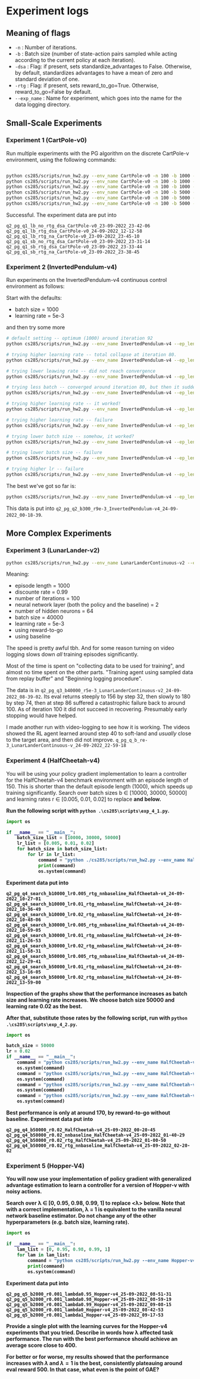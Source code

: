 # Experiment logs

## Meaning of flags

* `-n` : Number of iterations.
* `-b` : Batch size (number of state-action pairs sampled while acting according to the current policy at each iteration).
* `-dsa` : Flag: if present, sets standardize_advantages to False. Otherwise, by default, standardizes advantages to have a mean of zero and standard deviation of one.
* `-rtg` : Flag: if present, sets reward_to_go=True. Otherwise, reward_to_go=False by default.
* `--exp_name` : Name for experiment, which goes into the name for the data logging directory.

## Small-Scale Experiments

### Experiment 1 (CartPole-v0)

Run multiple experiments with the PG algorithm on the discrete CartPole-v environment, using the following commands:

```bash

python cs285/scripts/run_hw2.py --env_name CartPole-v0 -n 100 -b 1000 -dsa --exp_name q1_sb_no_rtg_dsa
python cs285/scripts/run_hw2.py --env_name CartPole-v0 -n 100 -b 1000 -rtg -dsa --exp_name q1_sb_rtg_dsa
python cs285/scripts/run_hw2.py --env_name CartPole-v0 -n 100 -b 1000 -rtg --exp_name q1_sb_rtg_na
python cs285/scripts/run_hw2.py --env_name CartPole-v0 -n 100 -b 5000 -dsa --exp_name q1_lb_no_rtg_dsa
python cs285/scripts/run_hw2.py --env_name CartPole-v0 -n 100 -b 5000 -rtg -dsa --exp_name q1_lb_rtg_dsa
python cs285/scripts/run_hw2.py --env_name CartPole-v0 -n 100 -b 5000 -rtg --exp_name q1_lb_rtg_na

```

Successful. The experiment data are put into

```
q2_pg_q1_lb_no_rtg_dsa_CartPole-v0_23-09-2022_23-42-06
q2_pg_q1_lb_rtg_dsa_CartPole-v0_24-09-2022_12-12-58
q2_pg_q1_lb_rtg_na_CartPole-v0_23-09-2022_23-45-10
q2_pg_q1_sb_no_rtg_dsa_CartPole-v0_23-09-2022_23-31-14
q2_pg_q1_sb_rtg_dsa_CartPole-v0_23-09-2022_23-33-44
q2_pg_q1_sb_rtg_na_CartPole-v0_23-09-2022_23-38-45
```

### Experiment 2 (InvertedPendulum-v4)

Run experiments on the InvertedPendulum-v4 continuous control environment as follows:

Start with the defaults:

* batch size = 1000
* learning rate = 5e-3

and then try some more

```bash
# default setting -- optimum (1000) around iteration 92
python cs285/scripts/run_hw2.py --env_name InvertedPendulum-v4 --ep_len 1000 --discount 0.9 -n 100 -l 2 -s 64 -b 1000 -lr 5e-3 -rtg --exp_name q2_b1000_r5e-3

# trying higher learning rate -- total collapse at iteration 80.
python cs285/scripts/run_hw2.py --env_name InvertedPendulum-v4 --ep_len 1000 --discount 0.9 -n 100 -l 2 -s 64 -b 1000 -lr 5e-2 -rtg --exp_name q2_b1000_r5e-2

# trying lower leawing rate -- did not reach convergence
python cs285/scripts/run_hw2.py --env_name InvertedPendulum-v4 --ep_len 1000 --discount 0.9 -n 100 -l 2 -s 64 -b 1000 -lr 5e-4 -rtg --exp_name q2_b1000_r5e-4

# trying less batch -- converged around iteration 80, but then it suddenly forgot how to play around iter 90
python cs285/scripts/run_hw2.py --env_name InvertedPendulum-v4 --ep_len 1000 --discount 0.9 -n 100 -l 2 -s 64 -b 500 -lr 5e-3 -rtg --exp_name q2_b500_r5e-3

# trying higher learning rate -- it worked!
python cs285/scripts/run_hw2.py --env_name InvertedPendulum-v4 --ep_len 1000 --discount 0.9 -n 100 -l 2 -s 64 -b 500 -lr 9e-3 -rtg --exp_name q2_b500_r9e-3

# trying higher learning rate -- failure
python cs285/scripts/run_hw2.py --env_name InvertedPendulum-v4 --ep_len 1000 --discount 0.9 -n 100 -l 2 -s 64 -b 500 -lr 5e-2 -rtg --exp_name q2_b500_r5e-2

# trying lower batch size -- somehow, it worked?
python cs285/scripts/run_hw2.py --env_name InvertedPendulum-v4 --ep_len 1000 --discount 0.9 -n 100 -l 2 -s 64 -b 300 -lr 9e-3 -rtg --exp_name q2_b300_r9e-3

# trying lower batch size -- failure
python cs285/scripts/run_hw2.py --env_name InvertedPendulum-v4 --ep_len 1000 --discount 0.9 -n 100 -l 2 -s 64 -b 100 -lr 9e-3 -rtg --exp_name q2_b100_r9e-3

# trying higher lr -- failure
python cs285/scripts/run_hw2.py --env_name InvertedPendulum-v4 --ep_len 1000 --discount 0.9 -n 100 -l 2 -s 64 -b 100 -lr 5e-2 -rtg --exp_name q2_b100_r5e-2
```

The best we've got so far is:

```bash
python cs285/scripts/run_hw2.py --env_name InvertedPendulum-v4 --ep_len 1000 --discount 0.9 -n 100 -l 2 -s 64 -b 300 -lr 9e-3 -rtg --exp_name q2_b300_r9e-3
```

This data is put into `q2_pg_q2_b300_r9e-3_InvertedPendulum-v4_24-09-2022_00-18-39`.

## More Complex Experiments

### Experiment 3 (LunarLander-v2)

```bash
python cs285/scripts/run_hw2.py --env_name LunarLanderContinuous-v2 --ep_len 1000 --discount 0.99 -n 100 -l 2 -s 64 -b 40000 -lr 5e-3 --reward_to_go --nn_baseline --exp_name q3_b40000_r5e-3
```

Meaning:

* episode length = 1000
* discounte rate = 0.99
* number of iterations = 100
* neural network layer (both the policy and the baseline) = 2
* number of hidden neurons = 64
* batch size = 40000
* learning rate = 5e-3
* using reward-to-go
* using baseline

The speed is pretty awful tbh. And for some reason turning on video logging slows down *all* training episodes significantly.

Most of the time is spent on "collecting data to be used for training", and almost no time spent on the other parts. "Training agent using sampled data from replay buffer" and "Beginning logging procedure".

The data is in `q2_pg_q3_b40000_r5e-3_LunarLanderContinuous-v2_24-09-2022_08-39-02`. Its eval returns steeply to 156 by step 32, then slowly to 180 by step 74, then at step 86 suffered a catastrophic failure back to around 100. As of iteration 100 it did not succeed in recovering. Presumably early stopping would have helped.

I made another run with video-logging to see how it is working. The videos showed the RL agent learned around step 40 to soft-land and *usually* close to the target area, and then did not improve. `q_pg_q_b_re-3_LunarLanderContinuous-v_24-09-2022_22-59-18`	

### Experiment 4 (HalfCheetah-v4)

You will be using your policy gradient implementation to learn a controller for the HalfCheetah-v4 benchmark environment with an episode length of 150. This is shorter than the default episode length (1000), which speeds up training significantly. Search over batch sizes b ∈ [10000, 30000, 50000] and learning rates r ∈ [0.005, 0.01, 0.02] to replace <b> and <r> below.

Run the following script with `python .\cs285\scripts\exp_4_1.py`.

```python
import os

if __name__ == "__main__":
    batch_size_list = [10000, 30000, 50000]
    lr_list = [0.005, 0.01, 0.02]
    for batch_size in batch_size_list:
        for lr in lr_list:
            command = "python ./cs285/scripts/run_hw2.py --env_name HalfCheetah-v4 --ep_len 150 --discount 0.95 -n 100 -l 2 -s 32 -b {batch_size} -lr {lr} -rtg --nn_baseline --exp_name q4_search_b{batch_size}_lr{lr}_rtg_nnbaseline".format(batch_size=batch_size, lr=lr)
            print(command)
            os.system(command)
```

Experiment data put into 

```
q2_pg_q4_search_b10000_lr0.005_rtg_nnbaseline_HalfCheetah-v4_24-09-2022_10-27-01
q2_pg_q4_search_b10000_lr0.01_rtg_nnbaseline_HalfCheetah-v4_24-09-2022_10-36-49
q2_pg_q4_search_b10000_lr0.02_rtg_nnbaseline_HalfCheetah-v4_24-09-2022_10-48-06
q2_pg_q4_search_b30000_lr0.005_rtg_nnbaseline_HalfCheetah-v4_24-09-2022_10-59-05
q2_pg_q4_search_b30000_lr0.01_rtg_nnbaseline_HalfCheetah-v4_24-09-2022_11-26-53
q2_pg_q4_search_b30000_lr0.02_rtg_nnbaseline_HalfCheetah-v4_24-09-2022_11-58-31
q2_pg_q4_search_b50000_lr0.005_rtg_nnbaseline_HalfCheetah-v4_24-09-2022_12-29-41
q2_pg_q4_search_b50000_lr0.01_rtg_nnbaseline_HalfCheetah-v4_24-09-2022_13-16-05
q2_pg_q4_search_b50000_lr0.02_rtg_nnbaseline_HalfCheetah-v4_24-09-2022_13-59-00
```

Inspection of the graphs show that the performance increases as batch size and learning rate increases. We choose batch size 50000 and learning rate 0.02 as the best. 

After that, substitute those rates by the following script, run with `python .\cs285\scripts\exp_4_2.py`.

```python
import os

batch_size = 50000
lr = 0.02
if __name__ == "__main__":
    command = "python cs285/scripts/run_hw2.py --env_name HalfCheetah-v4 --ep_len 150 --discount 0.95 -n 100 -l 2 -s 32 -b {batch_size} -lr {lr} --exp_name q4_b{batch_size}_r{lr}".format(batch_size=batch_size, lr=lr)
    os.system(command)
    command = "python cs285/scripts/run_hw2.py --env_name HalfCheetah-v4 --ep_len 150 --discount 0.95 -n 100 -l 2 -s 32 -b {batch_size} -lr {lr} -rtg --exp_name q4_b{batch_size}_r{lr}_rtg".format(batch_size=batch_size, lr=lr)
    os.system(command)
    command = "python cs285/scripts/run_hw2.py --env_name HalfCheetah-v4 --ep_len 150 --discount 0.95 -n 100 -l 2 -s 32 -b {batch_size} -lr {lr} --nn_baseline --exp_name q4_b{batch_size}_r{lr}_nnbaseline".format(batch_size=batch_size, lr=lr)
    os.system(command)
    command = "python cs285/scripts/run_hw2.py --env_name HalfCheetah-v4 --ep_len 150 --discount 0.95 -n 100 -l 2 -s 32 -b {batch_size} -lr {lr} -rtg --nn_baseline --exp_name q4_b{batch_size}_r{lr}_rtg_nnbaseline".format(batch_size=batch_size, lr=lr)
    os.system(command)
```

Best performance is only at around 170, by reward-to-go without baseline. Experiment data put into 

```
q2_pg_q4_b50000_r0.02_HalfCheetah-v4_25-09-2022_00-20-45
q2_pg_q4_b50000_r0.02_nnbaseline_HalfCheetah-v4_25-09-2022_01-40-29
q2_pg_q4_b50000_r0.02_rtg_HalfCheetah-v4_25-09-2022_01-00-50
q2_pg_q4_b50000_r0.02_rtg_nnbaseline_HalfCheetah-v4_25-09-2022_02-20-02
```

### Experiment 5 (Hopper-V4)

You will now use your implementation of policy gradient with generalized advantage estimation to learn a controller for a version of Hopper-v with noisy actions.

Search over λ ∈ [0, 0.95, 0.98, 0.99, 1] to replace <λ> below. Note that with a correct implementation, λ = 1 is equivalent to the vanilla neural network baseline estimator. Do not change any of the other hyperparameters (e.g. batch size, learning rate).

```python
import os

if __name__ == "__main__":
    lam_list = [0, 0.95, 0.98, 0.99, 1]
    for lam in lam_list:
        command = "python cs285/scripts/run_hw2.py --env_name Hopper-v4 --ep_len 1000 --discount 0.99 -n 300 -l 2 -s 32 -b 2000 -lr 0.001 --reward_to_go --nn_baseline --action_noise_std 0.5 --gae_lambda {lam} --exp_name q5_b2000_r0.001_lambda{lam}".format(lam=lam)
        print(command)
        os.system(command)
```

Experiment data put into

```
q2_pg_q5_b2000_r0.001_lambda0.95_Hopper-v4_25-09-2022_08-51-31
q2_pg_q5_b2000_r0.001_lambda0.98_Hopper-v4_25-09-2022_08-59-19
q2_pg_q5_b2000_r0.001_lambda0.99_Hopper-v4_25-09-2022_09-08-15
q2_pg_q5_b2000_r0.001_lambda0_Hopper-v4_25-09-2022_08-42-53
q2_pg_q5_b2000_r0.001_lambda1_Hopper-v4_25-09-2022_09-17-53
```

Provide a single plot with the learning curves for the Hopper-v4 experiments that you tried. Describe in words how λ affected task performance. The run with the best performance should achieve an average score close to 400.

For better or for worse, my results showed that the performance increases with $\lambda$ and $\lambda = 1$ is the best, consistently plateauing around eval reward 500. In that case, what even is the point of GAE?